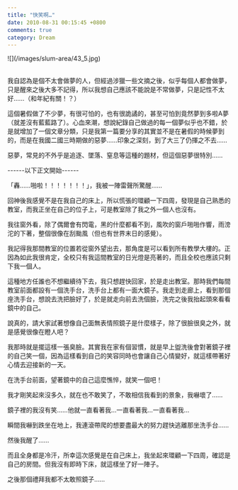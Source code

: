 ```yaml
---
title: "快笑啊…"
date: 2010-08-31 00:15:45 +0800
comments: true
category: Dream
---
```

<p>![](/images/slum-area/43_5.jpg)<br /><br /></p><p>我自認為是個不太會做夢的人，但經過涉獵一些文摘之後，似乎每個人都會做夢，只是醒來之後大多不記得，所以我想自己應該不能說是不常做夢，只是記性不太好&hellip;&hellip;（和年紀有關！？）</p><p>這個暑假做了不少夢，有很可怕的，也有很詭譎的，甚至可怕到竟然夢到多啦A夢（就差沒有藍藍路了）。心血來潮，想說紀錄自己做過的每一個夢似乎也不錯，於是就增加了一個文章分類，只是我第一篇要分享的其實並不是在暑假的時候夢到的，而是在我國二國三時期做的惡夢&hellip;&hellip;印象之深刻，到了大三了仍揮之不去&hellip;&hellip;</p><p>惡夢，常見的不外乎是追逐、墜落、窒息等這種的題材，但這個惡夢很特別&hellip;&hellip;</p><p>------以下正文開始------</p><p>「轟&hellip;&hellip;啪啦！！！！！！！」，我被一陣雷聲所驚醒&hellip;&hellip;</p><p>回神後我感覺不是在我自己的床上，所以慌張的環顧一下四周，發現是自己熟悉的教室，而我正坐在自己的位子上，可是教室除了我之外一個人也沒有。</p><p>我往窗外看，除了偶爾會有閃電，黑的什麼都看不到，風吹的窗戶啪啪作響，雨滂沱的下著，整個很像在刮颱風（但也有世界末日的感覺）。</p><p>我記得我那間教室的位置若從窗外望出去，那角度是可以看到所有教學大樓的。正因為如此我很肯定，全校只有我這間教室的日光燈是亮著的，而且全校也應該只剩下我一個人。</p><p>這種地方任誰也不想繼續待下去，我只想趕快回家，於是走出教室。那時我們每間教室前面都設有一個洗手台，洗手台上都有一面大鏡子。我走到走廊上，看到那個座洗手台，想說去洗把臉好了，於是就走向前去洗個臉，洗完之後我抬起頭來看看鏡中的自己。</p><p>說真的，請大家試著想像自己面無表情照鏡子是什麼樣子，除了很臉很臭之外，就是感覺很像在瞪人吧？</p><p>我那時就是擺這樣一張臭臉。其實我在家有個習慣，就是早上盥洗後會對著鏡子裡的自己笑一個，因為這樣看到自己的笑容同時也會讓自己心情變好，就這樣帶著好心情去迎接新的一天。</p><p>在洗手台前面，望著鏡中的自己這麼憔悴，就笑一個吧！</p><p>我才剛笑起來沒多久，就在也不敢笑了，不敢相信我看到的景象，我嚇壞了&hellip;&hellip;</p><p>鏡子裡的我沒有笑&hellip;&hellip;他就一直看著我&hellip;一直看著我&hellip;一直看著我&hellip;</p><p>瞬間我嚇到跌坐在地上，我連滾帶爬的想要盡最大的努力趕快逃離那坐洗手台&hellip;&hellip;</p><p>然後我醒了&hellip;&hellip;</p><p>而且全身都是冷汗，所幸這次感覺是在自己床上，我坐起來環顧一下四周，確認是自己的房間。但我沒有即時下床，就這樣坐了好一陣子。</p><p>之後那個禮拜我都不太敢照鏡子&hellip;&hellip;</p>
